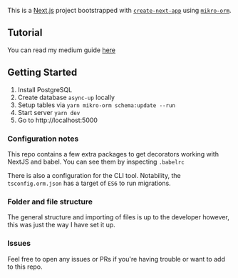 
This is a [Next.js](https://nextjs.org/) project bootstrapped with [`create-next-app`](https://github.com/vercel/next.js/tree/canary/packages/create-next-app) using [`mikro-orm`](https://mikro-orm.io/).


## Tutorial
You can read my medium guide [here](https://medium.com/@jonahallibone_20420/next-js-9-mikroorm-eb6f6e08e1a1?sk=ede639ec2b25d7691313e88cb0d4526f)

## Getting Started

1. Install PostgreSQL
1. Create database `async-up` locally
1. Setup tables via `yarn mikro-orm schema:update --run`
1. Start server `yarn dev`
1. Go to http://localhost:5000

### Configuration notes

This repo contains a few extra packages to get decorators working with NextJS and babel. You can see them by inspecting `.babelrc`

There is also a configuration for the CLI tool. Notability, the `tsconfig.orm.json` has a target of `ES6` to run migrations.

### Folder and file structure
The general structure and importing of files is up to the developer however, this was just the way I have set it up.



### Issues
Feel free to open any issues or PRs if you're having trouble or want to add to this repo.
